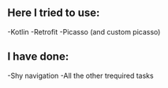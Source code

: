 ## Here I tried to use:
-Kotlin 
-Retrofit
-Picasso (and custom picasso)

## I have done:
-Shy navigation
-All the other trequired tasks
